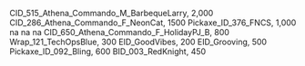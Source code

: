 CID_515_Athena_Commando_M_BarbequeLarry, 2,000
CID_286_Athena_Commando_F_NeonCat, 1500
Pickaxe_ID_376_FNCS, 1,000
na
na
na
CID_650_Athena_Commando_F_HolidayPJ_B, 800
 Wrap_121_TechOpsBlue, 300
EID_GoodVibes, 200
EID_Grooving, 500
Pickaxe_ID_092_Bling, 600
 BID_003_RedKnight, 450
